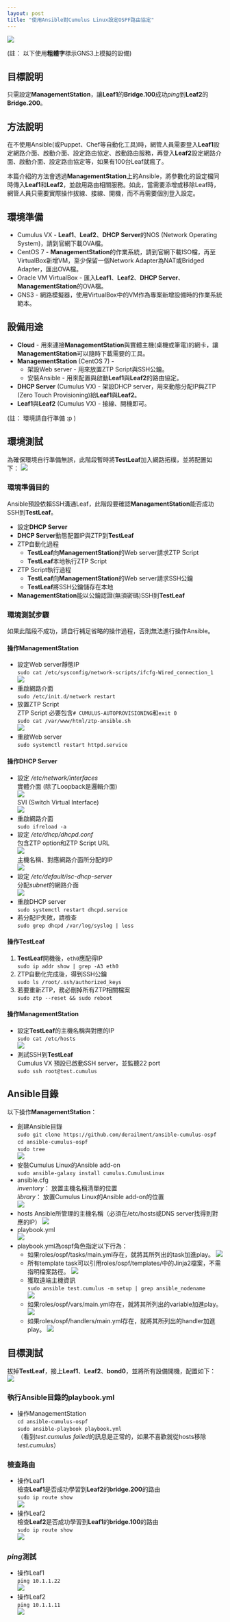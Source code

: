 ```yaml
---
layout: post
title: "使用Ansible對Cumulus Linux設定OSPF路由協定"
---
```

![](../../../assets/cumulus/objective_topology.png)

(註： 以下使用**粗體字**標示GNS3上模擬的設備)

## 目標說明
只需設定**ManagementStation**，讓**Leaf1**的**Bridge.100**成功*ping*到**Leaf2**的**Bridge.200**。

## 方法說明
在不使用Ansible(或Puppet、Chef等自動化工具)時，網管人員需要登入**Leaf1**設定網路介面、啟動介面、設定路由協定、啟動路由服務，再登入**Leaf2**設定網路介面、啟動介面、設定路由協定等，如果有100台Leaf就瘋了。

本篇介紹的方法會透過**ManagementStation**上的Ansible，將參數化的設定檔同時傳入**Leaf1**和**Leaf2**，並啟用路由相關服務。如此，當需要添增或移除Leaf時，網管人員只需要實際操作拔線、接線、開機，而不再需要個別登入設定。

## 環境準備
* Cumulus VX - **Leaf1**、**Leaf2**、**DHCP Server**的NOS (Network Operating System)，請到官網下載OVA檔。
* CentOS 7 - **ManagementStation**的作業系統，請到官網下載ISO檔，再至VirtualBox新增VM，至少保留一個Network Adapter為NAT或Bridged Adapter，匯出OVA檔。
* Oracle VM VirtualBox - 匯入**Leaf1**、**Leaf2**、**DHCP Server**、**ManagementStation**的OVA檔。
* GNS3 - 網路模擬器，使用VirtualBox中的VM作為專案新增設備時的作業系統範本。

## 設備用途
* **Cloud** - 用來連接**ManagementStation**與實體主機(桌機或筆電)的網卡，讓**ManagementStation**可以隨時下載需要的工具。
* **ManagementStation** (CentOS 7) - 
  * 架設Web server - 用來放置ZTP Script與SSH公鑰。
  * 安裝Ansible - 用來配置與啟動**Leaf1**與**Leaf2**的路由協定。
* **DHCP Server** (Cumulus VX) - 架設DHCP server，用來動態分配IP與ZTP (Zero Touch Provisioning)給**Leaf1**與**Leaf2**。
* **Leaf1**與**Leaf2** (Cumulus VX) - 接線、開機即可。

(註： 環境請自行準備 :p )

## 環境測試
為確保環境自行準備無誤，此階段暫時將**TestLeaf**加入網路拓樸，並將配置如下：
![](../../../assets/cumulus/test_topology.png)
### 環境準備目的
Ansible預設依賴SSH溝通Leaf，此階段要確認**ManagamentStation**能否成功SSH到**TestLeaf**。
* 設定**DHCP Server**
* **DHCP Server**動態配置IP與ZTP到**TestLeaf**
* ZTP自動化過程
  * **TestLeaf**向**ManagementStation**的Web server請求ZTP Script 
  * **TestLeaf**本地執行ZTP Script
* ZTP Script執行過程
  * **TestLeaf**向**ManagementStation**的Web server請求SSH公鑰 
  * **TestLeaf**將SSH公鑰儲存在本地
* **ManagementStation**能以公鑰認證(無須密碼)SSH到**TestLeaf** 

### 環境測試步驟
如果此階段不成功，請自行補足省略的操作過程，否則無法進行操作Ansible。

#### 操作ManagementStation
* 設定Web server靜態IP  
```sudo cat /etc/sysconfig/network-scripts/ifcfg-Wired_connection_1```  
![](../../../assets/cumulus/ms_int0.png)
* 重啟網路介面  
```sudo /etc/init.d/network restart```
* 放置ZTP Script  
ZTP Script 必要包含```# CUMULUS-AUTOPROVISIONING```和```exit 0```  
```sudo cat /var/www/html/ztp-ansible.sh```  
![](../../../assets/cumulus/ms_ztp0.png)
* 重啟Web server  
```sudo systemctl restart httpd.service```   

#### 操作DHCP Server  
* 設定 */etc/network/interfaces*  
實體介面 (除了Loopback是邏輯介面)  
![](../../../assets/cumulus/dhcp_int0.png)  
SVI (Switch Virtual Interface)  
![](../../../assets/cumulus/dhcp_int1.png)
* 重啟網路介面  
```sudo ifreload -a```  
* 設定 */etc/dhcp/dhcpd.conf*  
包含ZTP option和ZTP Script URL  
![](../../../assets/cumulus/dhcp_conf0.png)  
主機名稱、對應網路介面所分配的IP  
![](../../../assets/cumulus/dhcp_conf1.png)  
* 設定 */etc/default/isc-dhcp-server*  
分配*subnet*的網路介面  
![](../../../assets/cumulus/dhcp_conf2.png)  
* 重啟DHCP server  
```sudo systemctl restart dhcpd.service```  
* 若分配IP失敗，請檢查  
```sudo grep dhcpd /var/log/syslog | less```   

#### 操作TestLeaf  
1. **TestLeaf**開機後，```eth0```應配得IP  
```sudo ip addr show | grep -A3 eth0```  
3. ZTP自動化完成後，得到SSH公鑰  
```sudo ls /root/.ssh/authorized_keys```  
3. 若要重新ZTP，務必刪掉所有ZTP相關檔案  
```sudo ztp --reset && sudo reboot```  

#### 操作ManagementStation  
* 設定**TestLeaf**的主機名稱與對應的IP  
```sudo cat /etc/hosts```  
![](../../../assets/cumulus/ms_etc_hosts.png)  
* 測試SSH到**TestLeaf**  
Cumulus VX 預設已啟動SSH server，並監聽22 port  
```sudo ssh root@test.cumulus```  

## Ansible目錄
以下操作**ManagementStation**： 
* 創建Ansible目錄  
```sudo git clone https://github.com/derailment/ansible-cumulus-ospf```  
```cd ansible-cumulus-ospf```  
```sudo tree```  
![](../../../assets/cumulus/ms_tree.png)  
* 安裝Cumulus Linux的Ansible add-on  
```sudo ansible-galaxy install cumulus.CumulusLinux```  
* ansible.cfg  
*inventory*： 放置主機名稱清單的位置  
*library*： 放置Cumulus Linux的Ansible add-on的位置  
![](../../../assets/cumulus/ms_ansible_cfg.png)  
* hosts 
Ansible所管理的主機名稱（必須在/etc/hosts或DNS server找得到對應的IP） 
![](../../../assets/cumulus/ms_hosts.png)  
* playbook.yml  
![](../../../assets/cumulus/ms_playbook.png)  
* playbook.yml為ospf角色指定以下行為：  
  * 如果roles/ospf/tasks/main.yml存在，就將其所列出的task加進play。 
  ![](../../../assets/cumulus/ms_tasks.png)  
  * 所有template task可以引用roles/ospf/templates/中的Jinja2檔案，不需指明檔案路徑。 
  ![](../../../assets/cumulus/ms_templates.png)  
  * 獲取遠端主機資訊  
  ```sudo ansible test.cumulus -m setup | grep ansible_nodename```  
  ![](../../../assets/cumulus/ms_setup.png)
  * 如果roles/ospf/vars/main.yml存在，就將其所列出的variable加進play。 
  ![](../../../assets/cumulus/ms_vars.png)  
  * 如果roles/ospf/handlers/main.yml存在，就將其所列出的handler加進play。 
  ![](../../../assets/cumulus/ms_handlers.png)  

## 目標測試  
拔掉**TestLeaf**，接上**Leaf1**、**Leaf2**、**bond0**，並將所有設備開機，配置如下：  
![](../../../assets/cumulus/objective_test_topology.png)

### 執行Ansible目錄的playbook.yml  
* 操作ManagementStation  
```cd ansible-cumulus-ospf```  
```sudo ansible-playbook playbook.yml```  
（看到*test.cumulus failed*的訊息是正常的，如果不喜歡就從hosts移除*test.cumulus*） 

### 檢查路由  
* 操作Leaf1  
檢查**Leaf1**是否成功學習到**Leaf2**的**bridge.200**的路由  
```sudo ip route show```  
![](../../../assets/cumulus/leaf1_route.png)  
* 操作Leaf2  
檢查**Leaf2**是否成功學習到**Leaf1**的**bridge.100**的路由  
```sudo ip route show```  
![](../../../assets/cumulus/leaf2_route.png)  

### *ping*測試  
* 操作Leaf1  
```ping 10.1.1.22```  
![](../../../assets/cumulus/leaf1_bridge200.png)  
* 操作Leaf2  
```ping 10.1.1.11```  
![](../../../assets/cumulus/leaf2_bridge100.png)  


